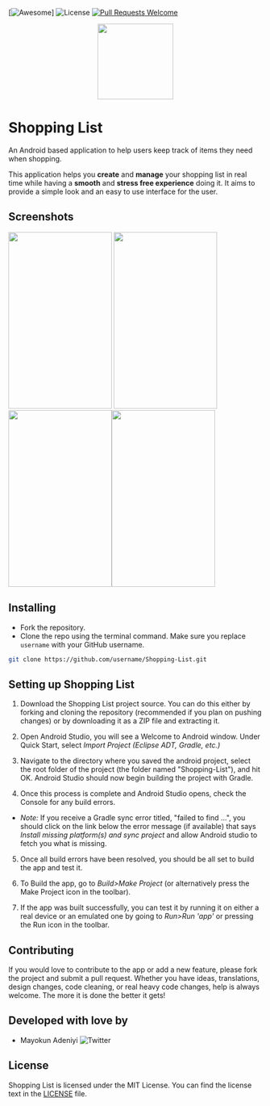 [![Awesome](https://cdn.rawgit.com/sindresorhus/awesome/d7305f38d29fed78fa85652e3a63e154dd8e8829/media/badge.svg)] ![License](https://img.shields.io/github/license/mayokunthefirst/Shopping-List.svg) [![Pull Requests Welcome](https://img.shields.io/badge/PRs-welcome-red.svg?style=flat)](http://makeapullrequest.com)
<p align="center"><a href="https://github.com/mayokunthefirst/Shopping-List"><img src="https://user-images.githubusercontent.com/29807085/57045254-ebcb2800-6c64-11e9-9b89-82b4a0ccc257.png" width="150"></a></p> 

# Shopping List
An Android based application to help users keep track of items they need when shopping. 


This application helps you **create** and **manage** your shopping list in real time while having a **smooth** and **stress free experience** doing it. It aims to provide a simple look and an easy to use interface for the user.


## Screenshots
<p><a href="https://github.com/mayokunthefirst/Shopping-List"><img src="https://user-images.githubusercontent.com/29807085/57028362-cde6ce80-6c36-11e9-9560-561e848ac828.jpg" width="205" height="350"></a> <a href="https://github.com/mayokunthefirst/Shopping-List"><img src="https://user-images.githubusercontent.com/29807085/57028404-ee168d80-6c36-11e9-8455-aee2003e15d1.jpg" width="205" height="350"></a><a href="https://github.com/mayokunthefirst/Shopping-List"><img src="https://user-images.githubusercontent.com/29807085/57028466-13a39700-6c37-11e9-9ec2-bccb714204c2.jpg" width="205" height="350"></a><a href="https://github.com/mayokunthefirst/Shopping-List"><img src="https://user-images.githubusercontent.com/29807085/57028532-3fbf1800-6c37-11e9-8828-8f3cc0295c14.jpg" width="205" height="350"></a></p>


## Installing

- Fork the repository. 
- Clone the repo using the terminal command. Make sure you replace `username` with your GitHub username.
```bash
git clone https://github.com/username/Shopping-List.git 
```


## Setting up Shopping List

1. Download the Shopping List project source. You can do this either by forking and cloning the repository (recommended if you plan on pushing changes) or by downloading it as a ZIP file and extracting it.

2. Open Android Studio, you will see a Welcome to Android window. Under Quick Start, select _Import Project (Eclipse ADT, Gradle, etc.)_

3. Navigate to the directory where you saved the android project, select the root folder of the project (the folder named "Shopping-List"), and hit OK. Android Studio should now begin building the project with Gradle.

4. Once this process is complete and Android Studio opens, check the Console for any build errors.

  - _Note:_ If you receive a Gradle sync error titled, "failed to find ...", you should click on the link below the error message (if available) that says _Install missing platform(s) and sync project_ and allow Android studio to fetch you what is missing.

5. Once all build errors have been resolved, you should be all set to build the app and test it.

6. To Build the app, go to _Build>Make Project_ (or alternatively press the Make Project icon in the toolbar).

7. If the app was built successfully, you can test it by running it on either a real device or an emulated one by going to _Run>Run 'app'_ or pressing the Run icon in the toolbar.


## Contributing

If you would love to contribute to the app or add a new feature, please fork the project and submit a pull request. Whether you have ideas, translations, design changes, code cleaning, or real heavy code changes, help is always welcome. The more it is done the better it gets!


## Developed with love by

* Mayokun Adeniyi   ![Twitter](https://img.shields.io/twitter/follow/mayokunadeniyi.svg?style=social)


## License

Shopping List is licensed under the MIT License. You can find the license text in the [LICENSE](https://github.com/mayokunthefirst/Shopping-List/blob/master/LICENSE) file.
